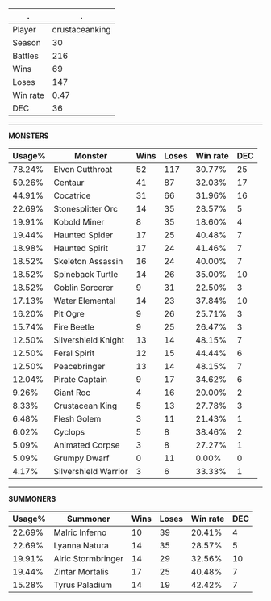 .|.
|-|-
Player|crustaceanking
Season|30
Battles|216
Wins|69
Loses|147
Win rate|0.47
DEC|36

---
**MONSTERS**

Usage%|Monster|Wins|Loses|Win rate|DEC|
-|-|-|-|-|-|
78.24%|Elven Cutthroat|52|117|30.77%|25|
59.26%|Centaur|41|87|32.03%|17|
44.91%|Cocatrice|31|66|31.96%|16|
22.69%|Stonesplitter Orc|14|35|28.57%|5|
19.91%|Kobold Miner|8|35|18.60%|4|
19.44%|Haunted Spider|17|25|40.48%|7|
18.98%|Haunted Spirit|17|24|41.46%|7|
18.52%|Skeleton Assassin|16|24|40.00%|7|
18.52%|Spineback Turtle|14|26|35.00%|10|
18.52%|Goblin Sorcerer|9|31|22.50%|3|
17.13%|Water Elemental|14|23|37.84%|10|
16.20%|Pit Ogre|9|26|25.71%|3|
15.74%|Fire Beetle|9|25|26.47%|3|
12.50%|Silvershield Knight|13|14|48.15%|7|
12.50%|Feral Spirit|12|15|44.44%|6|
12.50%|Peacebringer|13|14|48.15%|7|
12.04%|Pirate Captain|9|17|34.62%|6|
9.26%|Giant Roc|4|16|20.00%|2|
8.33%|Crustacean King|5|13|27.78%|3|
6.48%|Flesh Golem|3|11|21.43%|1|
6.02%|Cyclops|5|8|38.46%|2|
5.09%|Animated Corpse|3|8|27.27%|1|
5.09%|Grumpy Dwarf|0|11|0.00%|0|
4.17%|Silvershield Warrior|3|6|33.33%|1|

---
**SUMMONERS**

Usage%|Summoner|Wins|Loses|Win rate|DEC|
-|-|-|-|-|-|
22.69%|Malric Inferno|10|39|20.41%|4|
22.69%|Lyanna Natura|14|35|28.57%|5|
19.91%|Alric Stormbringer|14|29|32.56%|10|
19.44%|Zintar Mortalis|17|25|40.48%|7|
15.28%|Tyrus Paladium|14|19|42.42%|7|
